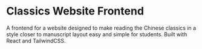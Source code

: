 # Classics Website Frontend

A frontend for a website designed to make reading the Chinese classics in a style closer to manuscript layout easy and simple for students. Built with React and TailwindCSS.

